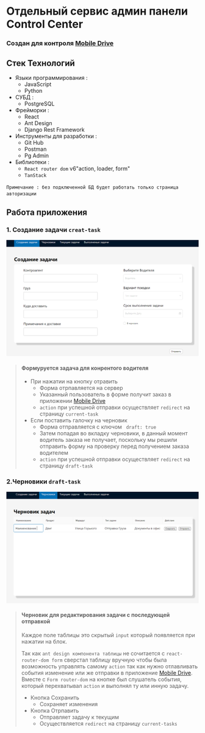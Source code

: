 # Отдельный сервис админ панели Control Center

### Создан для контроля [Mobile Drive](https://github.com/Yasuoqp/Mobile-Drive-app)

## Стек Технологий

* Языки программирования :
    + JavaScript
    + Python
* СУБД :
    + PostgreSQL
* Фрейморки :
    + React
    + Ant Design
    + Django Rest Framework
* Инструменты для разработки :
    + Git Hub
    + Postman
    + Pg Admin
* Библиотеки :
    + `React router dom` v6"action, loader, form"
    + `TanStack`
    

`Примечание : без подключенной БД будет работать только страница авторизации`


## Работа приложения

### 1. Создание задачи `creat-task`
![alt](https://github.com/Yasuoqp/control-center/blob/main/readmeImg/creat-task.png)

> #### Формуруется задача для конрентого водителя 
> 
> - При нажатии на кнопку отравить 
>   + Форма отрпавляется на сервер 
>   + Указанный пользователь в форме получит заказ в приложении [Mobile Drive](https://github.com/Yasuoqp/Mobile-Drive-app)
>   + `action` при успешной отправки осуществляет  `redirect` на страницу  `current-task`
> - Если поставить галочку на черновик 
>   +  Форма отправляется с ключом ` draft: true` 
>   + Затем попадая во вкладку черновики, в данный момент водитель заказа не получает, поскольку мы решили отправить форму на проверку перед получением заказа водителем
>   + `action` при успешной отправки осуществляет  `redirect` на страницу  `draft-task`

### 2.Черновики `draft-task` 
![alt](https://github.com/Yasuoqp/control-center/blob/main/readmeImg/draft-tasks.png)

> ####  Черновик для редактирования задачи с последующей отправкой 
> Каждое поле таблицы это скрытый `input` который появляется при нажатии на блок.
> 
>Так как `ant design компонента таблицы` не сочитается с `react-router-dom form` сверстал таблицу вручную чтобы была возможность управлять самому `action` так как нужно отлавливать события изменение или же отправки в приложение [Mobile Drive](https://github.com/Yasuoqp/Mobile-Drive-app). Вместе с `Form router-dom` на кнопке был слушатель события, который перехватывал `action` и выполнял ту или инную задачу.
> 
> - Кнопка Сохранить 
>   + Сохраняет изменения 
> - Кнопка Отрпавить 
>   + Отправляет задачу к текущим 
>   + Осуществляется `redirect` на страницу `current-tasks` 